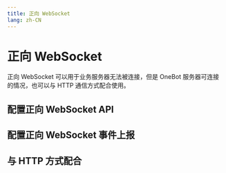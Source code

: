 ```yaml
---
title: 正向 WebSocket
lang: zh-CN
---
```

# 正向 WebSocket
正向 WebSocket 可以用于业务服务器无法被连接，但是 OneBot 服务器可连接的情况，也可以与 HTTP 通信方式配合使用。

## 配置正向 WebSocket API

## 配置正向 WebSocket 事件上报

## 与 HTTP 方式配合
